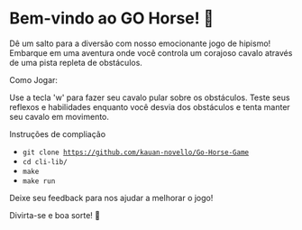 # Bem-vindo ao GO Horse! 🏇

Dê um salto para a diversão com nosso emocionante jogo de hipismo! 
Embarque em uma aventura onde você controla um corajoso cavalo através de uma pista repleta de obstáculos.

Como Jogar:

Use a tecla 'w' para fazer seu cavalo pular sobre os obstáculos.
Teste seus reflexos e habilidades enquanto você desvia dos obstáculos e tenta manter seu cavalo em movimento.

Instruções de compliação

- <code>git clone https://github.com/kauan-novello/Go-Horse-Game</code>
- <code>cd cli-lib/</code>
- <code>make</code>
- <code>make run</code>

Deixe seu feedback para nos ajudar a melhorar o jogo!

Divirta-se e boa sorte! 🏁